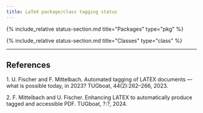```yaml
---
title: LaTeX package/class tagging status
---
```

<style>
td.supported {background-color: #DDFFDD;font-weight:bold;}
td.unsupported {background-color: #D73A4A;font-weight:bold;}
</style>
<script src="sorttable.js"></script>

{% include_relative status-section.md
  title="Packages"
  type="pkg"
%}


{% include_relative status-section.md
  title="Classes"
  type="class"
%}


----


## References


<span id="ref1">1.</span> U. Fischer and F. Mittelbach. Automated tagging of LATEX documents — what is possible today, in 2023? TUGboat, 44(2):262–266, 2023.

<span id="ref2">2.</span> F. Mittelbach and U. Fischer. Enhancing LATEX to automatically produce tagged and accessible PDF. TUGboat, ?:?, 2024. 


